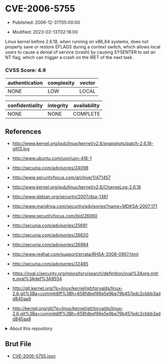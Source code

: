 # CVE-2006-5755

- Published: 2006-12-31T05:00:00

- Modified: 2023-02-13T02:16:00

Linux kernel before 2.6.18, when running on x86_64 systems, does not properly save or restore EFLAGS during a context switch, which allows local users to cause a denial of service (crash) by causing SYSENTER to set an NT flag, which can trigger a crash on the IRET of the next task.

### CVSS Score: **4.9**

| authentication | complexity | vector |
| --- | --- | --- |
| NONE | LOW | LOCAL |

| confidentiality | integrity | availability |
| --- | --- | --- |
| NONE | NONE | COMPLETE |

## References

* http://www.kernel.org/pub/linux/kernel/v2.6/snapshots/patch-2.6.18-git13.log

* http://www.ubuntu.com/usn/usn-416-1

* http://secunia.com/advisories/24098

* http://www.securityfocus.com/archive/1/471457

* http://www.kernel.org/pub/linux/kernel/v2.6/ChangeLog-2.6.18

* http://www.debian.org/security/2007/dsa-1381

* http://www.mandriva.com/security/advisories?name=MDKSA-2007:171

* http://www.securityfocus.com/bid/26060

* http://secunia.com/advisories/25691

* http://secunia.com/advisories/26620

* http://secunia.com/advisories/26994

* http://www.redhat.com/support/errata/RHSA-2008-0957.html

* http://secunia.com/advisories/32485

* https://oval.cisecurity.org/repository/search/definition/oval%3Aorg.mitre.oval%3Adef%3A9554

* http://git.kernel.org/?p=linux/kernel/git/torvalds/linux-2.6.git%3Ba=commitdiff%3Bh=658fdbef66e5e9be79b457edc2cbbb3add840aa9

* http://kernel.org/git/?p=linux/kernel/git/torvalds/linux-2.6.git%3Ba=commitdiff%3Bh=658fdbef66e5e9be79b457edc2cbbb3add840aa9

<details>
<summary>About this repository</summary> 

  This repository is part of the project [Live Hack CVE](https://github.com/Live-Hack-CVE). Main website can be found [www.live-hack.org](https://www.live-hack.org) 
  
  Made by [Sn0wAlice](https://github.com/Sn0wAlice) for the people that care about security and need to have a feed of the latest CVEs. Hope you enjoy it, don't forget to star the repo and follow me on [Twitter](https://twitter.com/Sn0wAlice) and [Github](https://github.com/Sn0wAlice). And that is my [personnal website](https://www.alice-snow.me/)

  - [Home Page](https://github.com/Live-Hack-CVE)
  - [Framework](https://github.com/Live-Hack-CVE/cve-framework)
  - [CVE database](https://github.com/Live-Hack-CVE/full_database)
  - [Changelog](https://github.com/Live-Hack-CVE/Changelog)
</details>

## Brut File

* [CVE-2006-5755.json](https://raw.githubusercontent.com/Live-Hack-CVE/full_database/main/cves/2006/CVE-2006-5755.json)

